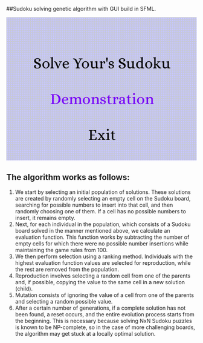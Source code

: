 ##Sudoku solving genetic algorithm with GUI build in SFML.

![](https://github.com/01Cramer/sudoku-genetic-algorithm/blob/main/sudoku.gif)

## The algorithm works as follows:
1. We start by selecting an initial population of solutions. These solutions are created by randomly selecting an empty cell on the Sudoku board, searching for possible numbers to insert into that cell, and then randomly choosing one of them. If a cell has no possible numbers to insert, it remains empty.
2. Next, for each individual in the population, which consists of a Sudoku board solved in the manner mentioned above, we calculate an evaluation function. This function works by subtracting the number of empty cells for which there were no possible number insertions while maintaining the game rules from 100.
3. We then perform selection using a ranking method. Individuals with the highest evaluation function values are selected for reproduction, while the rest are removed from the population.
4. Reproduction involves selecting a random cell from one of the parents and, if possible, copying the value to the same cell in a new solution (child).
5. Mutation consists of ignoring the value of a cell from one of the parents and selecting a random possible value.
6. After a certain number of generations, if a complete solution has not been found, a reset occurs, and the entire evolution process starts from the beginning. This is necessary because solving NxN Sudoku puzzles is known to be NP-complete, so in the case of more challenging boards, the algorithm may get stuck at a locally optimal solution.



